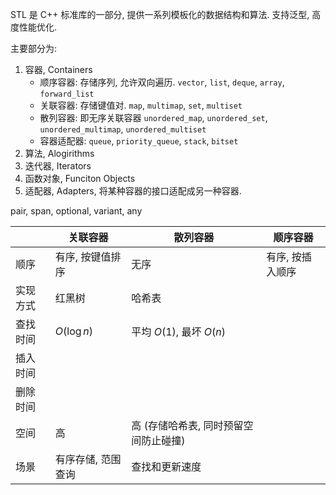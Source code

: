STL 是 C++ 标准库的一部分, 提供一系列模板化的数据结构和算法. 支持泛型, 高度性能优化.

主要部分为:
1. 容器, Containers
	- 顺序容器: 存储序列, 允许双向遍历. `vector`, `list`, `deque`, `array`, `forward_list`
	- 关联容器: 存储键值对. `map`, `multimap`, `set`, `multiset`
	- 散列容器: 即无序关联容器 `unordered_map`, `unordered_set`, `unordered_multimap`, `unordered_multiset`
	- 容器适配器: `queue`, `priority_queue`, `stack`, `bitset`
3. 算法, Alogirithms
4. 迭代器, Iterators
5. 函数对象, Funciton Objects
6. 适配器, Adapters, 将某种容器的接口适配成另一种容器.

pair, span, optional, variant, any

|          | 关联容器           | 散列容器                              | 顺序容器 |
| -------- | ------------------ | ------------------------------------- | -------- |
| 顺序     | 有序, 按键值排序   | 无序                                  | 有序, 按插入顺序         |
| 实现方式 | 红黑树             | 哈希表                                |          |
| 查找时间 | $O(\log n)$        | 平均 $O(1)$, 最坏 $O(n)$              |          |
| 插入时间 |                    |                                       |          |
| 删除时间 |                    |                                       |          |
| 空间     |  高                  | 高 (存储哈希表, 同时预留空间防止碰撞) |          |
| 场景     | 有序存储, 范围查询 | 查找和更新速度                        |          |
